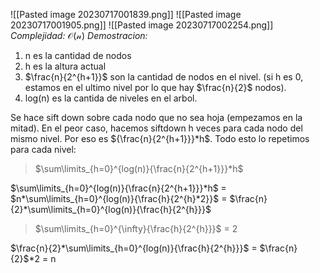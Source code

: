 ![[Pasted image 20230717001839.png]]
![[Pasted image 20230717001905.png]]
![[Pasted image 20230717002254.png]]
*Complejidad:* $\mathcal{O(n)}$ 
*Demostracion:*
 1. n es la cantidad de nodos
 2. h es la altura actual
 3. $\frac{n}{2^{h+1}}$ son la cantidad de nodos en el nivel. (si h es 0, estamos en el ultimo nivel por lo que hay $\frac{n}{2}$ nodos).
 4. log(n) es la cantida de niveles en el arbol.

Se hace sift down sobre cada nodo que no sea hoja (empezamos en la mitad).
En el peor caso, hacemos siftdown h veces para cada nodo del mismo nivel.
Por eso es ${\frac{n}{2^{h+1}}}*h$.
Todo esto lo repetimos para cada nivel:

> $\sum\limits_{h=0}^{log(n)}{\frac{n}{2^{h+1}}}*h$ 
 
 $\sum\limits_{h=0}^{log(n)}{\frac{n}{2^{h+1}}}*h$  =  $n*\sum\limits_{h=0}^{log(n)}{\frac{h}{2^{h}*2}}$ = $\frac{n}{2}*\sum\limits_{h=0}^{log(n)}{\frac{h}{2^{h}}}$

> $\sum\limits_{h=0}^{\infty}{\frac{h}{2^{h}}}$ = 2

$\frac{n}{2}*\sum\limits_{h=0}^{log(n)}{\frac{h}{2^{h}}}$ = $\frac{n}{2}$*2 = n